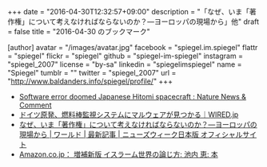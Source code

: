 +++
date = "2016-04-30T12:32:57+09:00"
description = "「なぜ、いま「著作権」について考えなければならないのか？―ヨーロッパの現場から」他"
draft = false
title = "2016-04-30 のブックマーク"

[author]
  avatar = "/images/avatar.jpg"
  facebook = "spiegel.im.spiegel"
  flattr = "spiegel"
  flickr = "spiegel"
  github = "spiegel-im-spiegel"
  instagram = "spiegel_2007"
  license = "by-sa"
  linkedin = "spiegelimspiegel"
  name = "Spiegel"
  tumblr = ""
  twitter = "spiegel_2007"
  url = "http://www.baldanders.info/spiegel/profile/"
+++

- [Software error doomed Japanese Hitomi spacecraft : Nature News & Comment](http://www.nature.com/news/software-error-doomed-japanese-hitomi-spacecraft-1.19835)
- [ドイツ原発、燃料棒監視システムにマルウェアが見つかる｜WIRED.jp](http://wired.jp/2016/04/30/german-nuclear-plants-fuel-rod-system-swarming/)
- [なぜ、いま「著作権」について考えなければならないのか？―ヨーロッパの現場から | ワールド | 最新記事 | ニューズウィーク日本版 オフィシャルサイト](http://www.newsweekjapan.jp/stories/world/2016/04/post-5010.php)
- [Amazon.co.jp： 増補新版 イスラーム世界の論じ方: 池内 恵: 本](http://www.amazon.co.jp/gp/product/4120048349/)
